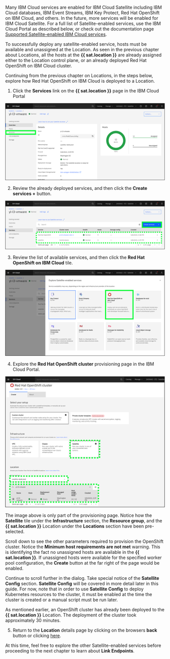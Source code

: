 Many IBM Cloud services are enabled for IBM Cloud Satellite including IBM Cloud databases, IBM Event Streams, IBM Key Protect, Red Hat OpenShift on IBM Cloud, and others. In the future, more services will be enabled for IBM Cloud Satellite. For a full list of Satellite-enabled services, use the IBM Cloud Portal as described below, or check out the documentation page <a href="https://cloud.ibm.com/docs/satellite?topic=satellite-managed-services" target="_blank">Supported Satellite-enabled IBM Cloud services</a>.

To successfully deploy any satellite-enabled service, hosts must be available and unassigned at the Location. As seen in the previous chapter about Locations, all the hosts at the **{{ sat.location }}** are already assigned either to the Location control plane, or an already deployed Red Hat OpenShift on IBM Cloud cluster. 

Continuing from the previous chapter on Locations, in the steps below, explore how Red Hat OpenShift on IBM Cloud is deployed to a Location. 

1. Click the **Services** link on the **{{ sat.location }}** page in the IBM Cloud Portal

![](_attachments/Sat-LocationOverviewToServices.png)

2. Review the already deployed services, and then click the **Create services +** button.

![](_attachments/Sat-LocationServices.png)

3. Review the list of available services, and then click the **Red Hat OpenShift on IBM Cloud** tile.

![](_attachments/Sat-LocationServicesCreate.png)

4. Explore the **Red Hat OpenShift cluster** provisioning page in the IBM Cloud Portal.

![](_attachments/Sat-LocationServicesCreateROKS.png)

The image above is only part of the provisioning page. Notice how the **Satellite** tile under the **Infrastructure** section, the **Resource group**, and the **{{ sat.location }}** Location under the **Locations** section have been pre-selected.

Scroll down to see the other parameters required to provision the OpenShift cluster. Notice the **Minimum host requirements are not met** warning. This is identifying the fact no unassigned hosts are available in the **{{ sat.location }}**. If unassigned hosts were available for the specified worker pool configuration, the **Create** button at the far right of the page would be enabled.

Continue to scroll further in the dialog. Take special notice of the **Satellite Config** section. **Satellite Config** will be covered in more detail later in this guide. For now, note that in order to use **Satellite Config** to deploy Kubernetes resources to the cluster, it must be enabled at the time the cluster is created or a manual script must be run later.

As mentioned earlier, an OpenShift cluster has already been deployed to the **{{ sat.location }}** Location. The deployment of the cluster took approximately 30 minutes.

5. Return to the **Location** details page by clicking on the browsers **back** button or clicking <a href="https://cloud.ibm.com/satellite/locations/{{ sat.location_id }}/overview" target="_blank">here</a>.

At this time, feel free to explore the other Satellite-enabled services before proceeding to the next chapter to learn about **Link Endpoints**.